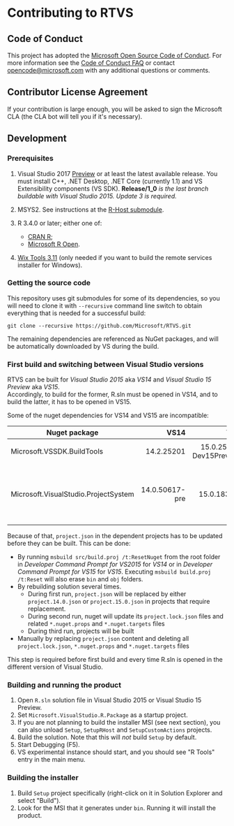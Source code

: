 # Contributing to RTVS

## Code of Conduct
This project has adopted the [Microsoft Open Source Code of Conduct](https://opensource.microsoft.com/codeofconduct/).
For more information see the [Code of Conduct FAQ](https://opensource.microsoft.com/codeofconduct/faq/) or contact
[opencode@microsoft.com](mailto:opencode@microsoft.com) with any additional questions or comments.

## Contributor License Agreement
If your contribution is large enough, you will be asked to sign the Microsoft CLA (the CLA bot will tell you if it's necessary).

## Development

### Prerequisites

1. Visual Studio 2017 [Preview](https://www.visualstudio.com/vs/preview/) or at least the latest available release. 
You must install C++, .NET Desktop, .NET Core (currently 1.1) and VS Extensibility components (VS SDK).
**Release/1_0** *is the last branch buildable with Visual Studio 2015. Update 3 is required.*

2. MSYS2. See instructions at the [R-Host submodule](https://github.com/Microsoft/R-Host/blob/master/BUILDING-WIN32.md).

3. R 3.4.0 or later; either one of:
   - [CRAN R](https://cran.r-project.org/bin/windows/);
   - [Microsoft R Open](https://mran.revolutionanalytics.com/open/).

4. [Wix Tools 3.11](http://wixtoolset.org/releases/) (only needed if you want to build the remote services installer for Windows).

### Getting the source code

This repository uses git submodules for some of its dependencies, so you will need to clone it with `--recursive` command line
switch to obtain everything that is needed for a successful build:

```shell
git clone --recursive https://github.com/Microsoft/RTVS.git
```

The remaining dependencies are referenced as NuGet packages, and will be automatically downloaded by VS during the build.

### First build and switching between Visual Studio versions
RTVS can be built for *Visual Studio 2015* aka *VS14* and *Visual Studio 15 Preview* aka *VS15*.    
Accordingly, to build for the former, R.sln must be opened in VS14, and to build the latter, it has to be opened in VS15.

Some of the nuget dependencies for VS14 and VS15 are incompatible:

| Nuget package                        | VS14           | VS15                     | Dependent projects
| ------------------------------------ |---------------:| ------------------------:| ------------------
| Microsoft.VSSDK.BuildTools           | 14.2.25201     | 15.0.25201-Dev15Preview2 | <ul><li>Microsoft.VisualStudio.R.Package</li></ul>
| Microsoft.VisualStudio.ProjectSystem | 14.0.50617-pre | 15.0.183-pre             | <ul><li>Microsoft.VisualStudio.ProjectSystem.FileSystemMirroring</li><li>Microsoft.VisualStudio.ProjectSystem.FileSystemMirroring.Test</li><li>Microsoft.VisualStudio.R.Package</li><li>Microsoft.VisualStudio.R.Package.Test</li><li>Microsoft.VisualStudio.Shell.Mocks</li></ul>

Because of that, `project.json` in the dependent projects has to be updated before they can be built. This can be done:
- By running `msbuild src/build.proj /t:ResetNuget` from the root folder in *Developer Command Prompt for VS2015* for *VS14* or in *Developer Command Prompt for VS15* for *VS15*. Executing `msbuild build.proj /t:Reset` will also erase `bin` and `obj` folders.
- By rebuilding solution several times. 
  - During first run, `project.json` will be replaced by either `project.14.0.json` or `project.15.0.json` in projects that require replacement.
  - During second run, nuget will update its `project.lock.json` files and related `*.nuget.props` and `*.nuget.targets` files
  - During third run, projects will be built
- Manually by replacing `project.json` content and deleting all `project.lock.json`, `*.nuget.props` and `*.nuget.targets` files

This step is required before first build and every time R.sln is opened in the different version of Visual Studio.

### Building and running the product
1. Open `R.sln` solution file in Visual Studio 2015 or Visual Studio 15 Preview.
1. Set `Microsoft.VisualStudio.R.Package` as a startup project.
1. If you are not planning to build the installer MSI (see next section), you can also unload `Setup`, `SetupRHost` and `SetupCustomActions` projects.
1. Build the solution. Note that this will _not_ build `Setup` by default.
1. Start Debugging (F5).
1. VS experimental instance should start, and you should see "R Tools" entry in the main menu.

### Building the installer
1. Build `Setup` project specifically (right-click on it in Solution Explorer and select "Build").
1. Look for the MSI that it generates under `bin`. Running it will install the product.
